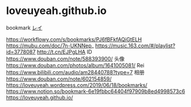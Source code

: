 # loveuyeah.github.io
bookmark
[レイ](https://www.douban.com/people/loveuyeah/)

https://workflowy.com/s/bookmarks/PJ6fBFkfAQiGtELH
https://mubu.com/doc/7n-UKNNep_
https://music.163.com/#/playlist?id=3778087
http://t.cn/EJPgLHA
 ID https://www.douban.com/note/588393900/
   头像 https://www.douban.com/photos/album/1641005081/
 Rei https://www.bilibili.com/audio/am28440788?type=7
相册 https://www.douban.com/note/602154859/
https://loveuyeah.wordpress.com/2019/06/18/bookmarks/
https://www.notion.so/bookmark-6e19fbbc64404f97909b8ed4998573c6
https://loveuyeah.github.io/
